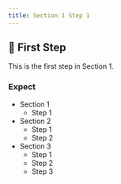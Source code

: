 ```yaml
---
title: Section 1 Step 1
---
```


## 👋 First Step

This is the first step in Section 1.

### Expect

-   Section 1
    -   Step 1
-   Section 2
    -   Step 1
    -   Step 2
-   Section 3
    -   Step 1
    -   Step 2
    -   Step 3
